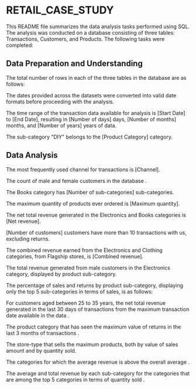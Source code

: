 # RETAIL_CASE_STUDY

This README file summarizes the data analysis tasks performed using SQL. The analysis was conducted on a database consisting of three tables: Transactions, Customers, and Products. The following tasks were completed:

## Data Preparation and Understanding
The total number of rows in each of the three tables in the database are as follows:


The dates provided across the datasets were converted into valid date formats before proceeding with the analysis.

The time range of the transaction data available for analysis is [Start Date] to [End Date], resulting in [Number of days] days, [Number of months] months, and [Number of years] years of data.

The sub-category "DIY" belongs to the [Product Category] category.

## Data Analysis
The most frequently used channel for transactions is [Channel].

The count of male and female customers in the database .

The Books category has [Number of sub-categories] sub-categories.

The maximum quantity of products ever ordered is [Maximum quantity].

The net total revenue generated in the Electronics and Books categories is [Net revenue].

[Number of customers] customers have more than 10 transactions with us, excluding returns.

The combined revenue earned from the Electronics and Clothing categories, from Flagship stores, is [Combined revenue].

The total revenue generated from male customers in the Electronics category, displayed by product sub-category.

The percentage of sales and returns by product sub-category, displaying only the top 5 sub-categories in terms of sales, is as follows:

For customers aged between 25 to 35 years, the net total revenue generated in the last 30 days of transactions from the maximum transaction date available in the data .

The product category that has seen the maximum value of returns in the last 3 months of transactions .

The store-type that sells the maximum products, both by value of sales amount and by quantity sold.

The categories for which the average revenue is above the overall average .

The average and total revenue by each sub-category for the categories that are among the top 5 categories in terms of quantity sold .

